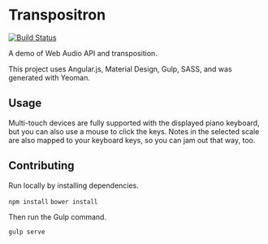 # Transpositron
[![Build Status](https://travis-ci.org/benmurden/Transpositron.svg?branch=master)](https://travis-ci.org/benmurden/Transpositron)

A demo of Web Audio API and transposition.

This project uses Angular.js, Material Design, Gulp, SASS, and was generated with Yeoman.

## Usage
Multi-touch devices are fully supported with the displayed piano keyboard, but you can also use a mouse to click the keys. Notes in the selected scale are also mapped to your keyboard keys, so you can jam out that way, too.

## Contributing
Run locally by installing dependencies.

`npm install`
`bower install`

Then run the Gulp command.

`gulp serve`

